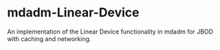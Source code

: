 # mdadm-Linear-Device
An implementation of the Linear Device functionality in mdadm for JBOD with caching and networking.
